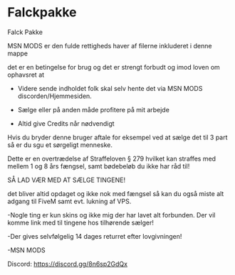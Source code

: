 # Falckpakke
Falck Pakke

MSN MODS er den fulde rettigheds haver af filerne inkluderet i denne mappe

det er en betingelse for brug og det er strengt forbudt og imod loven om ophavsret at



- Videre sende indholdet folk skal selv hente det via MSN MODS discorden/Hjemmesiden.



- Sælge eller på anden måde profitere på mit arbejde



- Altid give Credits når nødvendigt 



Hvis du bryder denne bruger aftale for eksempel ved at sælge det til 3 part så er du sgu et sørgeligt menneske. 

Dette er en overtrædelse af Straffeloven § 279 hvilket kan straffes med mellem 1 og 8 års fængsel, samt bødebeløb du ikke har råd til!

SÅ LAD VÆR MED AT SÆLGE TINGENE! 

det bliver altid opdaget og ikke nok med fængsel så kan du også miste alt adgang til FiveM samt evt. lukning af VPS.

-Nogle ting er kun skins og ikke mig der har lavet alt forbunden. Der vil komme link med til tingene hos tilhørende sælger!

-Der gives selvfølgelig 14 dages returret efter lovgivningen!

-MSN MODS

Discord: https://discord.gg/8n6sp2GdQx 
